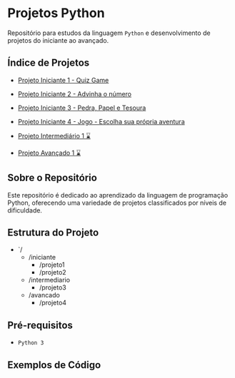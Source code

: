 # Projetos Python

Repositório para estudos da linguagem `Python` e desenvolvimento de projetos do iniciante ao avançado.

## Índice de Projetos

- [Projeto Iniciante 1 - Quiz Game](https://github.com/EmersonPenelli/python-projects/tree/main/01%20-%20quiz_game)
- [Projeto Iniciante 2 - Advinha o número](https://github.com/EmersonPenelli/python-projects/tree/main/02%20-%20Number_guessing)
- [Projeto Iniciante 3 - Pedra, Papel e Tesoura](https://github.com/EmersonPenelli/python-projects/tree/main/03%20-%20Rock_paper_scissors)
- [Projeto Iniciante 4 - Jogo - Escolha sua própria aventura](https://github.com/EmersonPenelli/python-projects/tree/main/04%20-%20Choose_your_own_adventure_game)


- [Projeto Intermediário 1 	⌛]()
- [Projeto Avançado 1	⌛]()

## Sobre o Repositório

Este repositório é dedicado ao aprendizado da linguagem de programação Python, oferecendo uma variedade de projetos classificados por níveis de dificuldade.

## Estrutura do Projeto

- `/
  - /iniciante
    - /projeto1
    - /projeto2
  - /intermediario
    - /projeto3
  - /avancado
    - /projeto4

## Pré-requisitos

- `Python 3`

## Exemplos de Código


